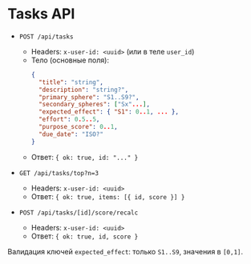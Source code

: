 # Tasks API

- `POST /api/tasks`
  - Headers: `x-user-id: <uuid>` (или в теле `user_id`)
  - Тело (основные поля):
    ```json
    {
      "title": "string",
      "description": "string?",
      "primary_sphere": "S1..S9?",
      "secondary_spheres": ["Sx"...],
      "expected_effect": { "S1": 0..1, ... },
      "effort": 0.5..5,
      "purpose_score": 0..1,
      "due_date": "ISO?"
    }
    ```
  - Ответ: `{ ok: true, id: "..." }`

- `GET /api/tasks/top?n=3`
  - Headers: `x-user-id: <uuid>`
  - Ответ: `{ ok: true, items: [{ id, score }] }`

- `POST /api/tasks/[id]/score/recalc`
  - Headers: `x-user-id: <uuid>`
  - Ответ: `{ ok: true, id, score }`

Валидация ключей `expected_effect`: только `S1..S9`, значения в `[0,1]`.